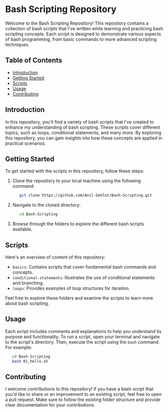# Bash Scripting Repository

Welcome to the Bash Scripting Repository! This repository contains a collection of bash scripts that I've written while learning and practicing bash scripting concepts. Each script is designed to demonstrate various aspects of bash programming, from basic commands to more advanced scripting techniques.

## Table of Contents

- [Introduction](#introduction)
- [Getting Started](#getting-started)
- [Scripts](#scripts)
- [Usage](#usage)
- [Contributing](#contributing)

## Introduction

In this repository, you'll find a variety of bash scripts that I've created to enhance my understanding of bash scripting. These scripts cover different topics, such as loops, conditional statements, and many more. By exploring this repository, you can gain insights into how these concepts are applied in practical scenarios.

## Getting Started

To get started with the scripts in this repository, follow these steps:

1. Clone the repository to your local machine using the following command:

   ```bash
      git clone https://github.com/Anil-Gehlot/Bash-Scripting.git
   
2. Navigate to the cloned directory:

   ```bash
      cd Bash-Scripting

3. Browse through the folders to explore the different bash scripts available.

## Scripts

Here's an overview of content of this repository:

- `basics`: Contains scripts that cover fundamental bash commands and concepts.
- `conditional-statements`: Illustrates the use of conditional statements and branching.
- `loops`: Provides examples of loop structures for iteration.

Feel free to explore these folders and examine the scripts to learn more about bash scripting.

## Usage

Each script includes comments and explanations to help you understand its purpose and functionality. To run a script, open your terminal and navigate to the script's directory. Then, execute the script using the `bash` command. For example:

   ```bash
      cd Bash-Scripting
      bash 01_hello.sh
   ```

## Contributing

I welcome contributions to this repository! If you have a bash script that you'd like to share or an improvement to an existing script, feel free to open a pull request. Make sure to follow the existing folder structure and provide clear documentation for your contributions.
